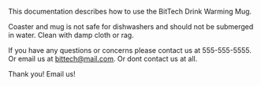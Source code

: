 This documentation describes how to use the BitTech Drink Warming Mug.

Coaster and mug is not safe for dishwashers and should not be submerged in water. Clean with damp cloth or rag. 

If you have any questions or concerns please contact us at 555-555-5555. Or email us at bittech@mail.com. Or dont contact us at all.

Thank you! Email us!
